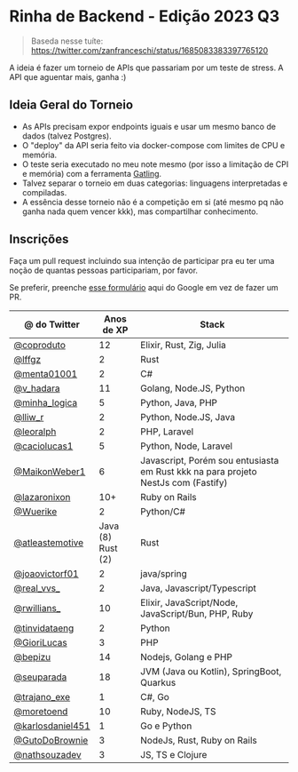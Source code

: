 # Rinha de Backend - Edição 2023 Q3

> Baseda nesse tuíte: https://twitter.com/zanfranceschi/status/1685083383397765120

A ideia é fazer um torneio de APIs que passariam por um teste de stress. A API que aguentar mais, ganha :)

## Ideia Geral do Torneio
- As APIs precisam expor endpoints iguais e usar um mesmo banco de dados (talvez Postgres).
- O "deploy" da API seria feito via docker-compose com limites de CPU e memória.
- O teste seria executado no meu note mesmo (por isso a limitação de CPI e memória) com a ferramenta [Gatling](https://gatling.io/).
- Talvez separar o torneio em duas categorias: linguagens interpretadas e compiladas.
- A essência desse torneio não é a competição em si (até mesmo pq não ganha nada quem vencer kkk), mas compartilhar conhecimento.


## Inscrições
Faça um pull request incluindo sua intenção de participar pra eu ter uma noção de quantas pessoas participariam, por favor.

Se preferir, preenche [esse formulário](https://docs.google.com/forms/d/e/1FAIpQLSevmaqfjh9r9K0f9l-MD-cNcM6Te4P4HnIvhM0-9WNxz5pwhg/viewform) aqui do Google em vez de fazer um PR.

| @ do Twitter | Anos de XP | Stack |
| --- | --- | --- |
| [@coproduto](https://twitter.com/coproduto) | 12 | Elixir, Rust, Zig, Julia |
| [@lffgz](https://twitter.com/lffgz) | 2 | Rust |
| [@menta01001](https://twitter.com/Menta01001) | 2 | C# |
| [@v_hadara](https://twitter.com/v_hadara) | 11 | Golang, Node.JS, Python |
| [@minha_logica](https://twitter.com/minha_logica) | 5 | Python, Java, PHP |
| [@lliw_r](https://twitter.com/lliw_r) | 2 | Python, Node.JS, Java |
| [@leoralph](https://twitter.com/leoralph) | 2 | PHP, Laravel |
| [@caciolucas1](https://twitter.com/caciolucas1) | 5 | Python, Node, Laravel |
| [@MaikonWeber1](https://twitter.com/MaikonWeber1) | 6 | Javascript, Porém sou entusiasta em Rust kkk na para projeto NestJs com (Fastify) |
| [@lazaronixon](https://twitter.com/lazaronixon) | 10+ | Ruby on Rails |
| [@Wuerike](https://twitter.com/Wuerike) | 2 | Python/C# |
| [@atleastemotive](https://twitter.com/atleastemotive) | Java (8) Rust (2) | Rust |
| [@joaovictorf01](https://twitter.com/joaovictorf01) | 2 | java/spring |
| [@real_vvs_](https://twitter.com/real_vvs_)	| 2	| Java, Javascript/Typescript |
| [@rwillians_](https://twitter.com/rwillians_)	| 10 | Elixir, JavaScript/Node, JavaScript/Bun, PHP, Ruby |
| [@tinvidataeng](https://twitter.com/tinvidataeng) | 2	| Python |
| [@GioriLucas](https://twitter.com/GioriLucas) | 3	| PHP |
| [@bepizu](https://twitter.com/bepizu) | 14 | Nodejs, Golang e PHP |
| [@seuparada](https://twitter.com/seuparada) | 18 | JVM (Java ou Kotlin), SpringBoot, Quarkus |
| [@trajano_exe](https://twitter.com/trajano_exe) | 1 | C#, Go |
| [@moretoend](https://twitter.com/moretoend) | 10 | Ruby, NodeJS, TS |
| [@karlosdaniel451](https://twitter.com/karlosdaniel451) | 1 | Go e Python |
| [@GutoDoBrownie](https://twitter.com/GutoDoBrownie) | 3 | NodeJs, Rust, Ruby on Rails |
| [@nathsouzadev](https://twitter.com/nathsouzadev) | 3 | JS, TS e Clojure |
